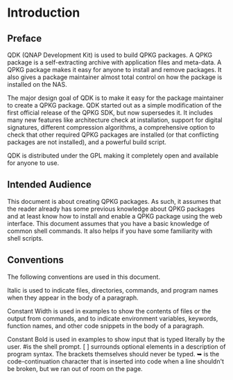 # Introduction

## Preface

QDK \(QNAP Development Kit\) is used to build QPKG packages. A QPKG package is a self-extracting archive with application files and meta-data. A QPKG package makes it easy for anyone to install and remove packages. It also gives a package maintainer almost total control on how the package is installed on the NAS.

The major design goal of QDK is to make it easy for the package maintainer to create a QPKG package. QDK started out as a simple modification of the first official release of the QPKG SDK, but now supersedes it. It includes many new features like architecture check at installation, support for digital signatures, different compression algorithms, a comprehensive option to check that other required QPKG packages are installed \(or that conflicting packages are not installed\), and a powerful build script.

QDK is distributed under the GPL making it completely open and available for anyone to use.

## Intended Audience

This document is about creating QPKG packages. As such, it assumes that the reader already has some previous knowledge about QPKG packages and at least know how to install and enable a QPKG package using the web interface. This document assumes that you have a basic knowledge of common shell commands. It also helps if you have some familiarity with shell scripts.

## Conventions

The following conventions are used in this document.

Italic is used to indicate files, directories, commands, and program names when they appear in the body of a paragraph.

Constant Width is used in examples to show the contents of files or the output from commands, and to indicate environment variables, keywords, function names, and other code snippets in the body of a paragraph.

Constant Bold is used in examples to show input that is typed literally by the user. \#is the shell prompt. \[ \] surrounds optional elements in a description of program syntax. The brackets themselves should never be typed. ➥ is the code-continuation character that is inserted into code when a line shouldn't be broken, but we ran out of room on the page.

